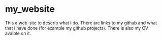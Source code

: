 # my_website

This a web-site to describ what i do. There are links to my github and what that i have done (for example my github projects).
There is also my CV avaible on it.
